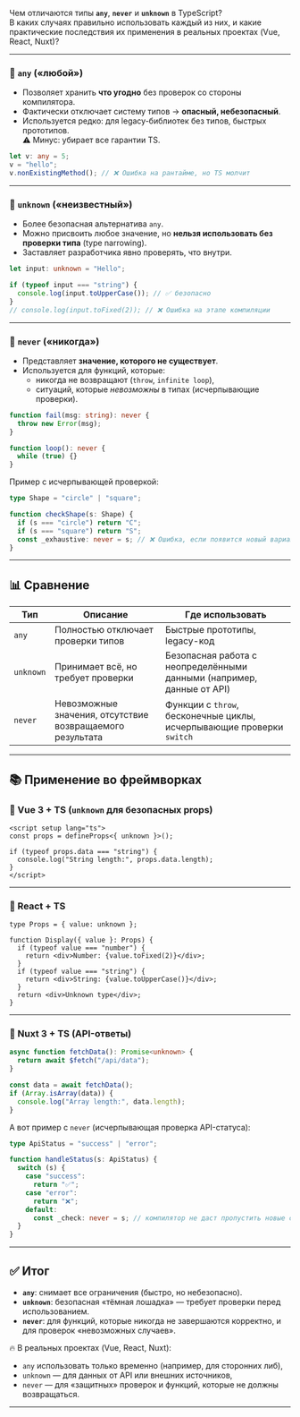Чем отличаются типы **`any`**, **`never`** и **`unknown`** в TypeScript?  
В каких случаях правильно использовать каждый из них, и какие практические последствия их применения в реальных проектах (Vue, React, Nuxt)?

---

### 🔹 `any` («любой»)

- Позволяет хранить **что угодно** без проверок со стороны компилятора.
- Фактически отключает систему типов → **опасный, небезопасный**.
- Используется редко: для legacy-библиотек без типов, быстрых прототипов.  
  ⚠️ Минус: убирает все гарантии TS.

```ts
let v: any = 5;
v = "hello";
v.nonExistingMethod(); // ❌ Ошибка на рантайме, но TS молчит
```

---

### 🔹 `unknown` («неизвестный»)

- Более безопасная альтернатива `any`.
- Можно присвоить любое значение, но **нельзя использовать без проверки типа** (type narrowing).
- Заставляет разработчика явно проверять, что внутри.

```ts
let input: unknown = "Hello";

if (typeof input === "string") {
  console.log(input.toUpperCase()); // ✅ безопасно
}
// console.log(input.toFixed(2)); // ❌ Ошибка на этапе компиляции
```

---

### 🔹 `never` («никогда»)

- Представляет **значение, которого не существует**.
- Используется для функций, которые:
  - никогда не возвращают (`throw`, `infinite loop`),
  - ситуаций, которые _невозможны_ в типах (исчерпывающие проверки).

```ts
function fail(msg: string): never {
  throw new Error(msg);
}

function loop(): never {
  while (true) {}
}
```

Пример с исчерпывающей проверкой:

```ts
type Shape = "circle" | "square";

function checkShape(s: Shape) {
  if (s === "circle") return "C";
  if (s === "square") return "S";
  const _exhaustive: never = s; // ❌ Ошибка, если появится новый вариант
}
```

---

## 📊 Сравнение

| Тип       | Описание                                                  | Где использовать                                                      |
| --------- | --------------------------------------------------------- | --------------------------------------------------------------------- |
| `any`     | Полностью отключает проверки типов                        | Быстрые прототипы, legacy-код                                         |
| `unknown` | Принимает всё, но требует проверки                        | Безопасная работа с неопределёнными данными (например, данные от API) |
| `never`   | Невозможные значения, отсутствие возвращаемого результата | Функции с `throw`, бесконечные циклы, исчерпывающие проверки `switch` |

---

## 📚 Применение во фреймворках

### 🔹 Vue 3 + TS (`unknown` для безопасных props)

```vue
<script setup lang="ts">
const props = defineProps<{ unknown }>();

if (typeof props.data === "string") {
  console.log("String length:", props.data.length);
}
</script>
```

---

### 🔹 React + TS

```tsx
type Props = { value: unknown };

function Display({ value }: Props) {
  if (typeof value === "number") {
    return <div>Number: {value.toFixed(2)}</div>;
  }
  if (typeof value === "string") {
    return <div>String: {value.toUpperCase()}</div>;
  }
  return <div>Unknown type</div>;
}
```

---

### 🔹 Nuxt 3 + TS (API-ответы)

```ts
async function fetchData(): Promise<unknown> {
  return await $fetch("/api/data");
}

const data = await fetchData();
if (Array.isArray(data)) {
  console.log("Array length:", data.length);
}
```

А вот пример с `never` (исчерпывающая проверка API-статуса):

```ts
type ApiStatus = "success" | "error";

function handleStatus(s: ApiStatus) {
  switch (s) {
    case "success":
      return "✅";
    case "error":
      return "❌";
    default:
      const _check: never = s; // компилятор не даст пропустить новые статусы
  }
}
```

---

## ✅ Итог

- **`any`**: снимает все ограничения (быстро, но небезопасно).
- **`unknown`**: безопасная «тёмная лошадка» — требует проверки перед использованием.
- **`never`**: для функций, которые никогда не завершаются корректно, и для проверок «невозможных случаев».

🔥 В реальных проектах (Vue, React, Nuxt):

- `any` использовать только временно (например, для сторонних либ),
- `unknown` — для данных от API или внешних источников,
- `never` — для «защитных» проверок и функций, которые не должны возвращаться.

---
